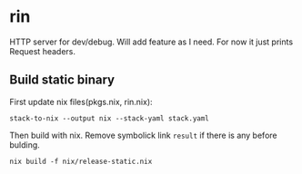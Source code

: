 # rin

HTTP server for dev/debug. Will add feature as I need. For now it just prints Request headers.

## Build static binary

First update nix files(pkgs.nix, rin.nix):

    stack-to-nix --output nix --stack-yaml stack.yaml

Then build with nix. Remove symbolick link `result` if there is any before bulding.

    nix build -f nix/release-static.nix
